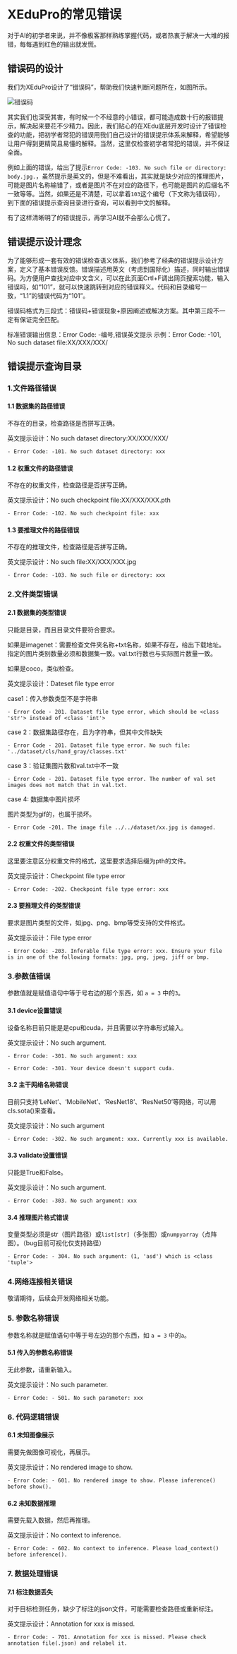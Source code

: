 # XEduPro的常见错误

对于AI的初学者来说，并不像极客那样熟练掌握代码，或者热衷于解决一大堆的报错，每每遇到红色的输出就发慌。

## 错误码的设计

我们为XEduPro设计了“错误码”，帮助我们快速判断问题所在，如图所示。

![错误码](../images/about/errorcode1.png)

其实我们也深受其害，有时候一个不经意的小错误，都可能造成数十行的报错提示，解决起来要花不少精力。因此，我们贴心的在XEdu底层开发时设计了错误检查的功能，把初学者常犯的错误用我们自己设计的错误提示体系来解释，希望能够让用户得到更精简且易懂的解释。当然，这里仅检查初学者常犯的错误，并不保证全面。

例如上面的错误，给出了提示`Error Code: -103. No such file or directory: body.jpg.`，虽然提示是英文的，但是不难看出，其实就是缺少对应的推理图片，可能是图片名称输错了，或者是图片不在对应的路径下，也可能是图片的后缀名不一致等等。当然，如果还是不清楚，可以拿着`103`这个编号（下文称为错误码），到下面的错误提示查询目录进行查询，可以看到中文的解释。

有了这样清晰明了的错误提示，再学习AI就不会那么心慌了。

## 错误提示设计理念

为了能够形成一套有效的错误检查语义体系，我们参考了经典的错误提示设计方案，定义了基本错误反馈。错误描述用英文（考虑到国际化）描述，同时输出错误码。为方便用户查找对应中文含义，可以在此页面Crtl+F调出网页搜索功能，输入错误吗，如“101”，就可以快速跳转到对应的错误释义。代码和目录编号一致，“1.1”的错误代码为“101”。

错误码格式为三段式：错误码+错误现象+原因阐述或解决方案。其中第三段不一定有保证完全匹配。

标准错误输出信息：Error Code: -编号,错误英文提示
示例：Error Code: -101, No such dataset file:XX/XXX/XXX/
## 错误提示查询目录
### 1.文件路径错误
#### 1.1 数据集的路径错误
不存在的目录，检查路径是否拼写正确。

英文提示设计：No such dataset directory:XX/XXX/XXX/
```
- Error Code: -101. No such dataset directory: xxx
```
#### 1.2 权重文件的路径错误
不存在的权重文件，检查路径是否拼写正确。

英文提示设计：No such checkpoint file:XX/XXX/XXX.pth
```
- Error Code: -102. No such checkpoint file: xxx
```
#### 1.3 要推理文件的路径错误
不存在的推理文件，检查路径是否拼写正确。

英文提示设计：No such file:XX/XXX/XXX.jpg
```
- Error Code: -103. No such file or directory: xxx
```
### 2.文件类型错误
#### 2.1 数据集的类型错误
只能是目录，而且目录文件要符合要求。

如果是imagenet：需要检查文件夹名称+txt名称，如果不存在，给出下载地址。指定的图片类别数量必须和数据集一致。val.txt行数也与实际图片数量一致。

如果是coco，类似检查。

英文提示设计：Dateset file type error

case1：传入参数类型不是字符串
```
- Error Code - 201. Dataset file type error, which should be <class 'str'> instead of <class 'int'>
```
case 2：数据集路径存在，且为字符串，但其中文件缺失
```
- Error Code - 201. Dataset file type error. No such file: '../dataset/cls/hand_gray/classes.txt'
```
case 3：验证集图片数和val.txt中不一致
```
- Error Code - 201. Dataset file type error. The number of val set images does not match that in val.txt.
```
case 4: 数据集中图片损坏

图片类型为gif的，也属于损坏。
```
- Error Code -201. The image file ../../dataset/xx.jpg is damaged.
```
#### 2.2 权重文件的类型错误
这里要注意区分权重文件的格式，这里要求选择后缀为pth的文件。

英文提示设计：Checkpoint file type error
```
- Error Code: -202. Checkpoint file type error: xxx
```
#### 2.3 要推理文件的类型错误
要求是图片类型的文件，如jpg、png、bmp等受支持的文件格式。

英文提示设计：File type error
```
- Error Code: -203. Inferable file type error: xxx. Ensure your file is in one of the following formats: jpg, png, jpeg, jiff or bmp.
```
### 3.参数值错误
参数值就是赋值语句中等于号右边的那个东西，如 `a = 3` 中的`3`。
#### 3.1 device设置错误
设备名称目前只能是是cpu和cuda，并且需要以字符串形式输入。

英文提示设计：No such argument.
```
- Error Code: -301. No such argument: xxx
```
```
- Error Code: -301. Your device doesn't support cuda.
```
#### 3.2 主干网络名称错误
目前只支持‘LeNet’、‘MobileNet’、‘ResNet18’、‘ResNet50’等网络，可以用cls.sota()来查看。

英文提示设计：No such argument
```
- Error Code: -302. No such argument: xxx. Currently xxx is available.
```
#### 3.3 validate设置错误
只能是True和False。

英文提示设计：No such argument.
```
- Error Code: -303. No such argument: xxx
```
#### 3.4 推理图片格式错误
变量类型必须是str（图片路径）或`list[str]`（多张图）或`numpyarray`（点阵图）。（bug目前可视化仅支持路径）
```
- Error Code: - 304. No such argument: (1, 'asd') which is <class 'tuple'>
```


### 4.网络连接相关错误
敬请期待，后续会开发网络相关功能。
### 5. 参数名称错误
参数名称就是赋值语句中等于号左边的那个东西，如 `a = 3` 中的`a`。
#### 5.1 传入的参数名称错误
无此参数，请重新输入。

英文提示设计：No such parameter.
```
- Error Code: - 501. No such parameter: xxx
```

### 6. 代码逻辑错误
#### 6.1 未知图像展示
需要先做图像可视化，再展示。

英文提示设计：No rendered image to show.
```
- Error Code: - 601. No rendered image to show. Please inference() before show().
```
#### 6.2 未知数据推理
需要先载入数据，然后再推理。

英文提示设计：No context to inference. 
```
- Error Code: - 602. No context to inference. Please load_context() before inference().
```

### 7. 数据处理错误
#### 7.1 标注数据丢失
对于目标检测任务，缺少了标注的json文件，可能需要检查路径或重新标注。

英文提示设计：Annotation for xxx is missed.
```
- Error Code: - 701. Annotation for xxx is missed. Please check annotation file(.json) and relabel it.
```
